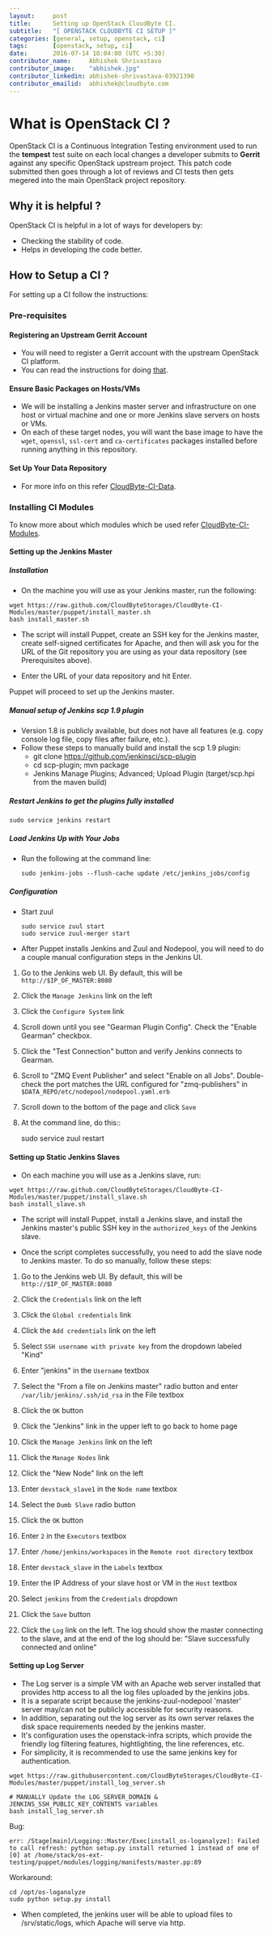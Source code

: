 ```yaml
---
layout:     post
title:      Setting up OpenStack CloudByte CI.
subtitle:   "[ OPENSTACK CLOUDBYTE CI SETUP ]"
categories: [general, setup, openstack, ci]
tags:       [openstack, setup, ci]
date:       2016-07-14 10:04:00 (UTC +5:30)
contributor_name:     Abhishek Shrivastava
contributor_image:    "abhishek.jpg"
contributor_linkedin: abhishek-shrivastava-03921390
contributor_emailid:  abhishek@cloudbyte.com
---
```


# What is OpenStack CI ?

OpenStack CI is a Continuous Integration Testing environment used to run the **tempest** test suite on each 
local changes a developer submits to **Gerrit** against any specific OpenStack upstream project. 
This patch code submitted then goes through a lot of reviews and CI tests then gets megered into the main OpenStack project repository.

## Why it is helpful ?

OpenStack CI is helpful in a lot of ways for developers by:

- Checking the stability of code.
- Helps in developing the code better.

## How to Setup a CI ?

For setting up a CI follow the instructions:

### Pre-requisites

#### Registering an Upstream Gerrit Account

- You will need to register a Gerrit account with the upstream OpenStack CI platform. 
- You can read the instructions for doing [that](http://ci.openstack.org/third_party.html#requesting-a-service-account).

#### Ensure Basic Packages on Hosts/VMs

- We will be installing a Jenkins master server and infrastructure on one host or virtual machine and one or more Jenkins slave servers on hosts or VMs.
- On each of these target nodes, you will want the base image to have the `wget`, `openssl`, `ssl-cert` and `ca-certificates` packages installed before running anything in this repository.

#### Set Up Your Data Repository 

- For more info on this refer [CloudByte-CI-Data](https://github.com/CloudByteStorages/CloudByte-CI-Data).


### Installing CI Modules

To know more about which modules which be used refer [CloudByte-CI-Modules](https://github.com/CloudByteStorages/CloudByte-CI-Modules).

#### Setting up the Jenkins Master

##### Installation

- On the machine you will use as your Jenkins master, run the following:
```
wget https://raw.github.com/CloudByteStorages/CloudByte-CI-Modules/master/puppet/install_master.sh
bash install_master.sh
```

- The script will install Puppet, create an SSH key for the Jenkins master, create self-signed certificates for Apache, and then will ask you for the URL of the Git repository you are using as your data repository (see Prerequisites above). 

- Enter the URL of your data repository and hit Enter.

Puppet will proceed to set up the Jenkins master.

##### Manual setup of Jenkins scp 1.9 plugin

- Version 1.8 is publicly available, but does not have all features (e.g. copy console log file, copy files after failure, etc.).
- Follow these steps to manually build and install the scp 1.9 plugin:
  * git clone https://github.com/jenkinsci/scp-plugin
  * cd scp-plugin; mvn package
  * Jenkins Manage Plugins; Advanced; Upload Plugin  (target/scp.hpi from the maven build)

##### Restart Jenkins to get the plugins fully installed

    sudo service jenkins restart

##### Load Jenkins Up with Your Jobs

- Run the following at the command line:
  ```
  sudo jenkins-jobs --flush-cache update /etc/jenkins_jobs/config
  ```
  
##### Configuration
- Start zuul
  ```
  sudo service zuul start
  sudo service zuul-merger start
  ```
  
- After Puppet installs Jenkins and Zuul and Nodepool, you will need to do a couple manual configuration steps in the Jenkins UI.

1. Go to the Jenkins web UI. By default, this will be `http://$IP_OF_MASTER:8080`

2. Click the `Manage Jenkins` link on the left

3. Click the `Configure System` link

4. Scroll down until you see "Gearman Plugin Config". Check the "Enable Gearman" checkbox.

5. Click the "Test Connection" button and verify Jenkins connects to Gearman.
6. Scroll to "ZMQ Event Publisher" and select "Enable on all Jobs". Double-check
 the port matches the URL configured for "zmq-publishers" in `$DATA_REPO/etc/nodepool/nodepool.yaml.erb`

7. Scroll down to the bottom of the page and click `Save`

8. At the command line, do this::

    sudo service zuul restart

#### Setting up Static Jenkins Slaves

- On each machine you will use as a Jenkins slave, run:

```
wget https://raw.github.com/CloudByteStorages/CloudByte-CI-Modules/master/puppet/install_slave.sh
bash install_slave.sh
```

- The script will install Puppet, install a Jenkins slave, and install the Jenkins master's
public SSH key in the `authorized_keys` of the Jenkins slave.

- Once the script completes successfully, you need to add the slave node to
Jenkins master. To do so manually, follow these steps:

1. Go to the Jenkins web UI. By default, this will be `http://$IP_OF_MASTER:8080`

2. Click the `Credentials` link on the left

3. Click the `Global credentials` link

4. Click the `Add credentials` link on the left

5. Select `SSH username with private key` from the dropdown labeled "Kind"

6. Enter "jenkins" in the `Username` textbox

7. Select the "From a file on Jenkins master" radio button and enter `/var/lib/jenkins/.ssh/id_rsa` in the File textbox

8. Click the `OK` button

9. Click the "Jenkins" link in the upper left to go back to home page

10. Click the `Manage Jenkins` link on the left

11. Click the `Manage Nodes` link

12. Click the "New Node" link on the left

13. Enter `devstack_slave1` in the `Node name` textbox

14. Select the `Dumb Slave` radio button

15. Click the `OK` button

16. Enter `2` in the `Executors` textbox

17. Enter `/home/jenkins/workspaces` in the `Remote root directory` textbox

18. Enter `devstack_slave` in the `Labels` textbox

19. Enter the IP Address of your slave host or VM in the `Host` textbox

20. Select `jenkins` from the `Credentials` dropdown

21. Click the `Save` button

22. Click the `Log` link on the left. The log should show the master connecting
    to the slave, and at the end of the log should be: "Slave successfully connected and online"

#### Setting up Log Server

- The Log server is a simple VM with an Apache web server installed that provides http access to all the log files uploaded by the jenkins jobs. 
- It is a separate script because the jenkins-zuul-nodepool 'master' server may/can not be publicly accessible for security reasons.
- In addition, separating out the log server as its own server relaxes the disk space requirements needed by the jenkins master. 
- It's configuration uses the openstack-infra scripts, which provide the friendly log filtering features, hightlighting, the line references, etc.
- For simplicity, it is recommended to use the same jenkins key for authentication.

```
wget https://raw.githubusercontent.com/CloudByteStorages/CloudByte-CI-Modules/master/puppet/install_log_server.sh

# MANUALLY Update the LOG_SERVER_DOMAIN & JENKINS_SSH_PUBLIC_KEY_CONTENTS variables
bash install_log_server.sh
```

Bug: 
```
err: /Stage[main]/Logging::Master/Exec[install_os-loganalyze]: Failed to call refresh: python setup.py install returned 1 instead of one of [0] at /home/stack/os-ext-testing/puppet/modules/logging/manifests/master.pp:89
```
Workaround:
```
cd /opt/os-loganalyze
sudo python setup.py install
```

- When completed, the jenkins user will be able to upload files to /srv/static/logs, which Apache will serve via http.



